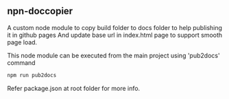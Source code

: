 ## npn-doccopier 
A custom node module to copy build folder to docs folder to help publishing it in github pages
And update base url in index.html page to support smooth page load.

This node module can be executed from the main project using 'pub2docs' command

```sh
npm run pub2docs
```

Refer package.json at root folder for more info.
